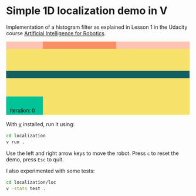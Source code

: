 # Simple 1D localization demo in V

Implementation of a histogram filter as explained in Lesson 1 in the Udacity course [Artificial Intelligence for Robotics](https://www.udacity.com/course/artificial-intelligence-for-robotics--cs373).


![localization](assets/localization.gif)

With [v](vlang.io) installed, run it using:
```bash
cd localization
v run .
```

Use the left and right arrow keys to move the robot. Press `c` to reset the demo, press `Esc` to quit.

I also experimented with some tests:
```bash
cd localization/loc
v -stats test .
```
